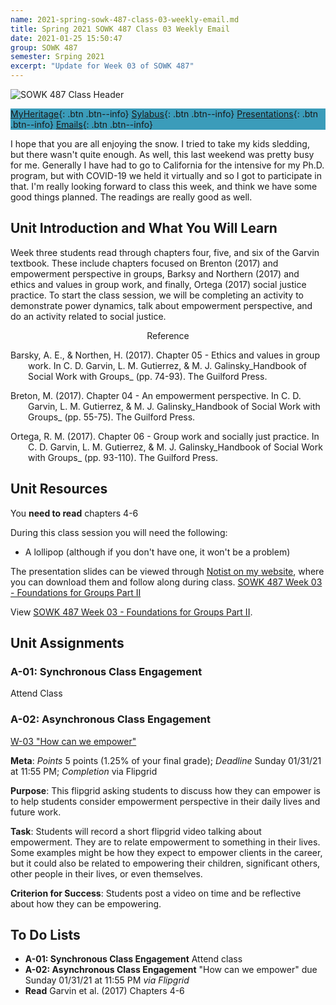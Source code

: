 ```yaml
---
name: 2021-spring-sowk-487-class-03-weekly-email.md
title: Spring 2021 SOWK 487 Class 03 Weekly Email
date: 2021-01-25 15:50:47
group: SOWK 487
semester: Srping 2021
excerpt: "Update for Week 03 of SOWK 487"
---
```


![SOWK 487 Class Header](https://jacobrcampbell.com/assets/media/2020-class-header-sowk-theories-of-practice-ii.png "SOWK 487 Class Header")

<div style="background-color: #3b9cba; width: 100%;" markdown="1">

[MyHeritage](https://myheritage.heritage.edu/ICS/Academics/SOWK/SOWK_487W/2021_SP-SOWK_487W-0/){: .btn .btn--info}
[Sylabus](https://jacobrcampbell.com/assets/media/2021-spring-sowk-487-syllabus.pdf){: .btn .btn--info}
[Presentations](https://presentations.jacobrcampbell.com){: .btn .btn--info}
[Emails](https://jacobrcampbell.com/communications/){: .btn .btn--info}

</div>

I hope that you are all enjoying the snow. I tried to take my kids sledding, but there wasn't quite enough. As well, this last weekend was pretty busy for me. Generally I have had to go to California for the intensive for my Ph.D. program, but with COVID-19 we held it virtually and so I got to participate in that. I'm really looking forward to class this week, and think we have some good things planned. The readings are really good as well.

## Unit Introduction and What You Will Learn

Week three students read through chapters four, five, and six of the Garvin textbook. These include chapters focused on Brenton (2017) and empowerment perspective in groups, Barksy and Northern (2017) and ethics and values in group work, and finally, Ortega (2017) social justice practice. To start the class session, we will be completing an activity to demonstrate power dynamics, talk about empowerment perspective, and do an activity related to social justice. 


<div style="text-align: center" markdown="1">
Reference
</div>
<div style="margin: 0 0 0 2em; text-indent: -2em;" markdown="1">

Barsky, A. E., & Northen, H. (2017). Chapter 05 - Ethics and values in group work. In C. D. Garvin, L. M. Gutierrez, & M. J. Galinsky_Handbook of Social Work with Groups_ (pp. 74-93). The Guilford Press.

Breton, M. (2017). Chapter 04 - An empowerment perspective. In C. D. Garvin, L. M. Gutierrez, & M. J. Galinsky_Handbook of Social Work with Groups_ (pp. 55-75). The Guilford Press.

Ortega, R. M. (2017). Chapter 06 - Group work and socially just practice. In C. D. Garvin, L. M. Gutierrez, & M. J. Galinsky_Handbook of Social Work with Groups_ (pp. 93-110). The Guilford Press.

</div>


## Unit Resources

You **need to read** chapters 4-6

During this class session you will need the following:

- A lollipop (although if you don't have one, it won't be a problem)

The presentation slides can be viewed through [Notist on my website](https://presentations.jacobrcampbell.com), where you can download them and follow along during class. [SOWK 487 Week 03 - Foundations for Groups Part II](https://presentations.jacobrcampbell.com/u6tOvs)

<p data-notist="campjacob/u6tOvs" data-ratio="4:3">View <a href="https://presentations.jacobrcampbell.com/u6tOvs">SOWK 487 Week 03 - Foundations for Groups Part II</a>.</p><script async src="https://on.notist.cloud/embed/002.js"></script>

## Unit Assignments

### A-01: Synchronous Class Engagement

Attend Class

### A-02: Asynchronous Class Engagement

[W-03 "How can we empower"](https://flipgrid.com/db764ba9)

**Meta**: _Points_ 5 points (1.25% of your final grade); _Deadline_ Sunday 01/31/21 at 11:55 PM; _Completion_ via Flipgrid

**Purpose**: This flipgrid asking students to discuss how they can empower is to help students consider empowerment perspective in their daily lives and future work.

**Task**: Students will record a short flipgrid video talking about empowerment. They are to relate empowerment to something in their lives. Some examples might be how they expect to empower clients in the career, but it could also be related to empowering their children, significant others,  other people in their lives, or even themselves.

**Criterion for Success**: Students post a video on time and be reflective about how they can be empowering.

## To Do Lists

- **A-01: Synchronous Class Engagement** Attend class
- **A-02: Asynchronous Class Engagement** "How can we empower" due Sunday 01/31/21 at 11:55 PM _via Flipgrid_
 - **Read** Garvin et al. (2017) Chapters 4-6